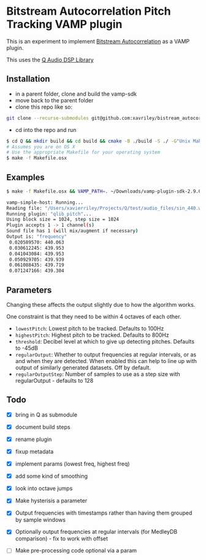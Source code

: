 # Bitstream Autocorrelation Pitch Tracking VAMP plugin

This is an experiment to implement [Bitstream
Autocorrelation](https://www.cycfi.com/2018/04/fast-and-efficient-pitch-detection-bliss/)
as a VAMP plugin.

This uses the [Q Audio DSP Library](https://github.com/cycfi/Q)

## Installation

* in a parent folder, clone and build the vamp-sdk
* move back to the parent folder
* clone this repo like so:

```bash
git clone --recurse-submodules git@github.com:xavriley/bistream_autocorrelation_vamp.git
```

* cd into the repo and run

```bash
$ cd Q && mkdir build && cd build && cmake -B ./build -S ./ -G"Unix Makefiles" && cd build && make && cd ../../
# Assumes you are on OS X 
# Use the appropriate Makefile for your operating system
$ make -f Makefile.osx 
```

## Examples

```bash
$ make -f Makefile.osx && VAMP_PATH=. ~/Downloads/vamp-plugin-sdk-2.9.0-binaries-macos/vamp-simple-host qlib_pitch:qlib_pitch ./Q/test/audio_files/sin_440.wav

vamp-simple-host: Running...
Reading file: "/Users/xavierriley/Projects/Q/test/audio_files/sin_440.wav", writing to standard output
Running plugin: "qlib_pitch"...
Using block size = 1024, step size = 1024
Plugin accepts 1 -> 1 channel(s)
Sound file has 1 (will mix/augment if necessary)
Output is: "frequency"
 0.020589570: 440.063
 0.030612245: 439.953
 0.041043084: 439.953
 0.050929705: 439.939
 0.061088435: 439.719
 0.071247166: 439.304
```

## Parameters

Changing these affects the output slightly due to how the algorithm works.

One constraint is that they need to be within 4 octaves of each other.

* `lowestPitch`: Lowest pitch to be tracked. Defaults to 100Hz
* `highestPitch`: Highest pitch to be tracked. Defaults to 800Hz
* `threshold`: Decibel level at which to give up detecting pitches. Defaults to -45dB
* `regularOutput`: Whether to output frequencies at regular intervals, or as and when they are detected. When enabled this can help to line up with output of similarly generated datasets. Off by default.
* `regularOutputStep`: Number of samples to use as a step size with regularOutput - defaults to 128

## Todo

- [x] bring in Q as submodule
- [x] document build steps
- [x] rename plugin
- [x] fixup metadata
- [x] implement params (lowest freq, highest freq)
- [x] add some kind of smoothing
- [x] look into octave jumps
- [x] Make hysterisis a parameter
- [x] Output frequencies with timestamps rather than having them grouped by sample windows
- [x] Optionally output frequencies at regular intervals (for MedleyDB comparison) - fix to work with offset
- [ ] Make pre-processing code optional via a param

